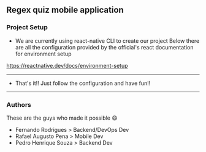 ## Regex quiz mobile application
 
###  Project Setup

* We are currently using react-native CLI to create our project
Below there are all the configuration provided by the official's react documentation for environment setup

https://reactnative.dev/docs/environment-setup

---
* That's it!! Just follow the configuration and have fun!!

---

### Authors
These are the guys who made it possible 😄
* Fernando Rodrigues > Backend/DevOps Dev
* Rafael Augusto Pena > Mobile Dev
* Pedro Henrique Souza > Backend Dev 
